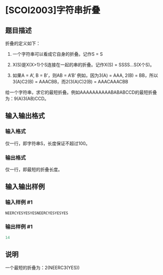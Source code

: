 # [SCOI2003]字符串折叠

## 题目描述

折叠的定义如下：

1. 一个字符串可以看成它自身的折叠。记作S = S

2. X(S)是X(X>1)个S连接在一起的串的折叠。记作X(S) = SSSS…S(X个S)。

3. 如果A = A’, B = B’，则AB = A’B’ 例如，因为3(A) = AAA, 2(B) = BB，所以3(A)C2(B) = AAACBB，而2(3(A)C)2(B) = AAACAAACBB

给一个字符串，求它的最短折叠。例如AAAAAAAAAABABABCCD的最短折叠为：9(A)3(AB)CCD。

## 输入输出格式

### 输入格式

仅一行，即字符串S，长度保证不超过100。

### 输出格式

仅一行，即最短的折叠长度。

## 输入输出样例

### 输入样例 #1

```cpp
NEERCYESYESYESNEERCYESYESYES
```


### 输出样例 #1

```cpp
14
```


## 说明

一个最短的折叠为：2(NEERC3(YES))

